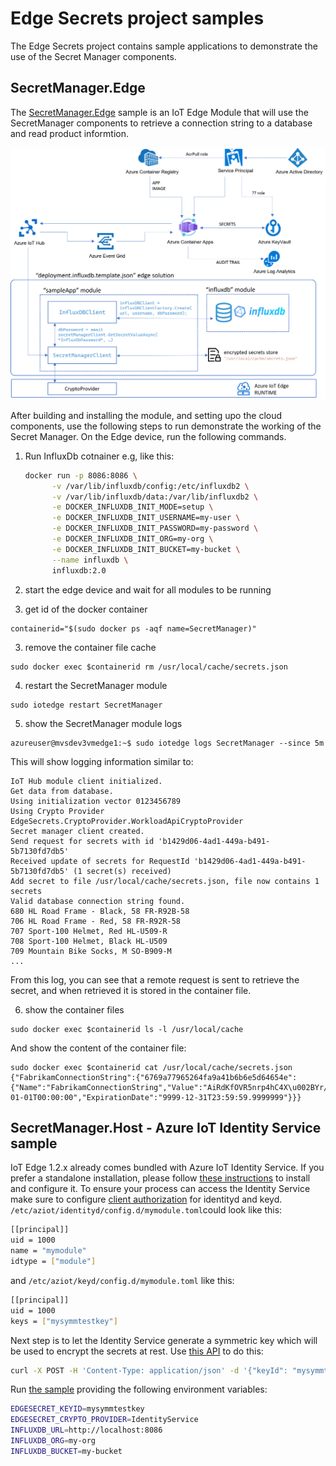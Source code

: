 # Edge Secrets project samples

The Edge Secrets project contains sample applications to demonstrate the use of the Secret Manager components.

## SecretManager.Edge

The [SecretManager.Edge](../Samples/SecretManager.Edge) sample is an IoT Edge Module that will use the SecretManager components to retrieve a connection string to a database and read product informtion.

![](./../images/samples-secret-manager-edge.png)

After building and installing the module, and setting upo the cloud components, use the following steps to run demonstrate the working of the Secret Manager. On the Edge device, run the following commands.

1. Run InfluxDb cotnainer e.g, like this:

   ```bash
   docker run -p 8086:8086 \
         -v /var/lib/influxdb/config:/etc/influxdb2 \
         -v /var/lib/influxdb/data:/var/lib/influxdb2 \
         -e DOCKER_INFLUXDB_INIT_MODE=setup \
         -e DOCKER_INFLUXDB_INIT_USERNAME=my-user \
         -e DOCKER_INFLUXDB_INIT_PASSWORD=my-password \
         -e DOCKER_INFLUXDB_INIT_ORG=my-org \
         -e DOCKER_INFLUXDB_INIT_BUCKET=my-bucket \
         --name influxdb \
         influxdb:2.0
   ```

2. start the edge device and wait for all modules to be running

2. get id of the docker container
```
containerid="$(sudo docker ps -aqf name=SecretManager)"
```

3. remove the container file cache
```
sudo docker exec $containerid rm /usr/local/cache/secrets.json
```

4. restart the SecretManager module
```
sudo iotedge restart SecretManager
```

5. show the SecretManager module logs
```
azureuser@mvsdev3vmedge1:~$ sudo iotedge logs SecretManager --since 5m
```
This will show logging information similar to:
```
IoT Hub module client initialized.
Get data from database.
Using initialization vector 0123456789
Using Crypto Provider EdgeSecrets.CryptoProvider.WorkloadApiCryptoProvider
Secret manager client created.
Send request for secrets with id 'b1429d06-4ad1-449a-b491-5b7130fd7db5'
Received update of secrets for RequestId 'b1429d06-4ad1-449a-b491-5b7130fd7db5' (1 secret(s) received)
Add secret to file /usr/local/cache/secrets.json, file now contains 1 secrets
Valid database connection string found.
680 HL Road Frame - Black, 58 FR-R92B-58
706 HL Road Frame - Red, 58 FR-R92R-58
707 Sport-100 Helmet, Red HL-U509-R
708 Sport-100 Helmet, Black HL-U509
709 Mountain Bike Socks, M SO-B909-M
...
```
From this log, you can see that a remote request is sent to retrieve the secret, and when retrieved it is stored in the container file.

6. show the container files
```
sudo docker exec $containerid ls -l /usr/local/cache
```
And show the content of the container file:
```
sudo docker exec $containerid cat /usr/local/cache/secrets.json
{"FabrikamConnectionString":{"6769a77965264fa9a41b6b6e5d64654e":{"Name":"FabrikamConnectionString","Value":"AiRdKfOVR5nrp4hC4X\u002BYr/CQMynmnQ76bipeQ4wJOP/vLPNYYj12dTAG3doSVT14GxAPCs08aD6v\u002BTkUK5XK7OJ7XmPx\u002Bbj92fH5mZ6716WiEtIzGlAGOXYn\u002BJ3L7edy5Tb45SkUMTGgB14QQqV1qWL79HPtM/vaKFX5VEIVigqzSCTANXGJwE5Ktvx1DTev3eNSyhuNoPHO7pRf8/PDOhmqWZ2Sut8ZZIpopPraKEUE7WirXPtse64ZjBn13lLzsH02BbgGsZVW65Y49iOxpacvtEoy/ARlnQQkUgbCaJYbH3p2d51PUhOiTZLjSDjelvafc5kirvE\u002BGHdQyEORT\u002BRilEll","Version":"6769a77965264fa9a41b6b6e5d64654e","ActivationDate":"0001-01-01T00:00:00","ExpirationDate":"9999-12-31T23:59:59.9999999"}}}
```

## SecretManager.Host - Azure IoT Identity Service sample

IoT Edge 1.2.x already comes bundled with Azure IoT Identity Service. If you prefer a standalone installation, please follow [these instructions](https://azure.github.io/iot-identity-service/) to install and configure it. To ensure your process can access the Identity Service make sure to configure [client authorization](https://azure.github.io/iot-identity-service/develop-an-agent.html#client-authorization) for identityd and keyd. `/etc/aziot/identityd/config.d/mymodule.toml`could look like this:

```bash
[[principal]]
uid = 1000
name = "mymodule"
idtype = ["module"]
```

and `/etc/aziot/keyd/config.d/mymodule.toml` like this:

```bash
[[principal]]
uid = 1000
keys = ["mysymmtestkey"]
```

Next step is to let the Identity Service generate a symmetric key which will be used to encrypt the secrets at rest. Use [this API](https://azure.github.io/iot-identity-service/api/keys-service.html#generate-new-symmetric-key) to do this:

```bash
curl -X POST -H 'Content-Type: application/json' -d '{"keyId": "mysymmtestkey", "usage": "encrypt"}'  --unix-socket /run/aziot/keyd.sock http://keyd.sock/key?api-version=2020-09-01
```

 Run [the sample](../Samples/SecretManager.Host) providing the following environment variables:

```bash
EDGESECRET_KEYID=mysymmtestkey
EDGESECRET_CRYPTO_PROVIDER=IdentityService
INFLUXDB_URL=http://localhost:8086
INFLUXDB_ORG=my-org
INFLUXDB_BUCKET=my-bucket
```

